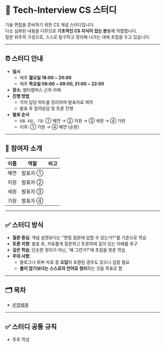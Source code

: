 # 🧠 Tech-Interview CS 스터디

기술 면접을 준비하기 위한 CS 개념 스터디입니다.  
다소 심화된 내용을 다루므로 **기초적인 CS 지식이 있는 분**들께 적합합니다.  
질문 위주의 구성으로, 스스로 탐구하고 정리해 나가는 데에 초점을 두고 있습니다.

---

## ⏰ 스터디 안내

- **일시**
  - 매주 **월요일 18:00 ~ 20:00**
  - 매주 **목요일 08:00 ~ 09:00, 21:00 ~ 22:00**
- **장소**: 멀티캠퍼스 근처 카페
- **진행 방법**
  - 각자 담당 파트를 정리하여 발표자료 제작
  - 발표 후 질의응답 및 토론 진행
- **발표 순서**
  - `8월 4일, 7일`: ① 혜연 → ② 지원 → ③ 세원 → ④ 가원
  - 이후: ① 가원 → ④ 혜연 (순환)

---

## 👥 참여자 소개

| 이름 | 역할 | 비고 |
|------|------|------|
| 혜연 | 발표자 ① |  |
| 지원 | 발표자 ② | |
| 세원 | 발표자 ③ | |
| 가원 | 발표자 ④ | |

---

## ✅ 스터디 방식

- **질문 중심**: 개념 설명보다는 "면접 질문에 답할 수 있는가?"를 기준으로 학습
- **토론 지향**: 발표 후, 자유롭게 질문하고 토론하여 깊이 있는 이해를 추구
- **깊은 학습**: 단순한 정리가 아닌, '왜 그런가?'에 초점을 맞춘 학습
- **주의 사항**:
  - 블로그나 외부 자료 중 **오답**이 포함된 경우도 있으니 검증 필요
  - **풀이 암기보다는 스스로의 언어로 정리**하는 것을 목표로 함

---

## 🗂️ 목차

- [운영체제](./operating-system/README.md)

---

## ✅ 스터디 공통 규칙

- 추후 작성
